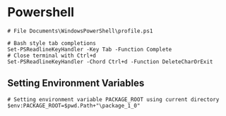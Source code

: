 # Powershell

```text
# File Documents\WindowsPowerShell\profile.ps1

# Bash style tab completions
Set-PSReadlineKeyHandler -Key Tab -Function Complete
# Close terminal with Ctrl+d
Set-PSReadlineKeyHandler -Chord Ctrl+d -Function DeleteCharOrExit
```

## Setting Environment Variables

```text
# Setting environment variable PACKAGE_ROOT using current directory
$env:PACKAGE_ROOT=$pwd.Path+"\package_1_0"
```

